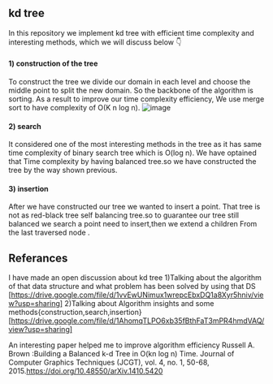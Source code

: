 ## kd tree
In this repository we implement kd tree with efficient time complexity and interesting methods, which we will discuss below 👇

#### 1) construction of the tree 
To construct the tree we divide our domain in each level and choose the middle point to split the new domain.
So the backbone of the algorithm is sorting. As a result to improve our time complexity efficiency, We use merge sort to have complexity of O(K n log n).
   ![image](https://user-images.githubusercontent.com/67281513/158078588-44d8930c-712e-4b83-8fe0-6bfbcf88488c.png)


#### 2) search 
It considered one of the most interesting methods in  the tree as it has same time complexity of binary search tree which is O(log n).
We have optained that Time complexity by having balanced tree.so we have constructed the tree by the way shown previous.
#### 3) insertion
After we have constructed our tree we wanted to insert a point.
That tree is not as red-black tree self balancing tree.so to guarantee our tree still balanced we search a point need to insert,then we extend a children
From the last traversed node .

## Referances
I have made an open discussion about kd tree
1)Talking about the algorithm of that data structure and what problem has been solved by using that DS [https://drive.google.com/file/d/1vvEwUNimux1wrepcEbxDQ1a8Xyr5hniv/view?usp=sharing]
2)Talking about Algorithm insights and some methods{construction,search,insertion} [https://drive.google.com/file/d/1AhomqTLPO6xb35fBthFaT3mPR4hmdVAQ/view?usp=sharing]

An interesting paper helped me to improve algorithm efficiency 
Russell A. Brown :Building a Balanced k-d Tree in O(kn log n) Time. Journal of Computer Graphics Techniques (JCGT), vol. 4, no. 1, 50-68, 2015.https://doi.org/10.48550/arXiv.1410.5420
